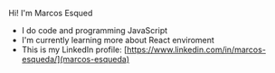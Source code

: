 Hi! I'm Marcos Esqued

- I do code and programming JavaScript 
- I'm currently learning more about React enviroment 
- This is my LinkedIn profile: [https://www.linkedin.com/in/marcos-esqueda/](marcos-esqueda)

